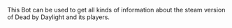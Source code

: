 This Bot can be used to get all kinds of information about the steam version of Dead by Daylight and its players.
